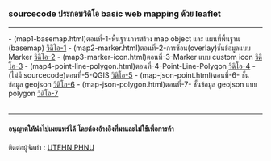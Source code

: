 <h3>sourcecode ประกอบวิดิโอ basic web mapping ด้วย leaflet</h3>
<hr>
- (map1-basemap.html)ตอนที่-1-พื้นฐานการสร้าง map object และ แผนที่พื้นฐาน (basemap)
<a href='https://www.youtube.com/watch?v=Gudy2awDRHU' target='_blank'>วิดิโอ-1</a>
- (map2-marker.html)ตอนที่-2-การซ้อน(overlay)ชั้นข้อมูลแบบ Marker
<a href='https://www.youtube.com/watch?v=wVIbPucqdgc' target='_blank'>วิดิโอ-2</a>
- (map3-marker-icon.html)ตอนที่-3-Marker แบบ custom icon
<a href='https://youtu.be/AkClS4VUM78' target='_blank'>วิดิโอ-3</a>
- (map4-point-line-polygon.html)ตอนที่-4-Point-Line-Polygon
<a href='https://www.youtube.com/watch?v=TCPb0xrX3Ro' target='_blank'>วิดิโอ-4</a>
- (ไม่มี sourcecode)ตอนที่-5-QGIS
<a href='https://www.youtube.com/watch?v=RkHGbJ3LfKk' target='_blank'>วิดิโอ-5</a>
- (map-json-point.html)ตอนที่-6- ชั้นข้อมูล geojson
<a href='https://www.youtube.com/watch?v=cziuvyiK19o' target='_blank'>วิดิโอ-6</a>
- (map-json-polygon.html)ตอนที่-7- ชั้นข้อมูล geojson แบบ polygon
<a href='https://www.youtube.com/watch?v=HP0caFoEV1M' target='_blank'>วิดิโอ-7</a>





<br>
<br>
<hr>
<h4>อนุญาตให้นำไปเผยแพร่ได้ โดยต้องอ้างอิงที่มาและไม่ใช้เพื่อการค้า</h4>

ติดต่อผู้จัดทำ : <a href='https://www.facebook.com/tehnn' target='_blank'>UTEHN PHNU</a>
